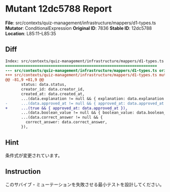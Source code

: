 # Mutant 12dc5788 Report

**File**: src/contexts/quiz-management/infrastructure/mappers/d1-types.ts
**Mutator**: ConditionalExpression
**Original ID**: 7836
**Stable ID**: 12dc5788
**Location**: L85:11–L85:35

## Diff

```diff
Index: src/contexts/quiz-management/infrastructure/mappers/d1-types.ts
===================================================================
--- src/contexts/quiz-management/infrastructure/mappers/d1-types.ts	original
+++ src/contexts/quiz-management/infrastructure/mappers/d1-types.ts	mutated #7836
@@ -81,9 +81,9 @@
       status: data.status,
       creator_id: data.creator_id,
       created_at: data.created_at,
       ...(data.explanation != null && { explanation: data.explanation }),
-      ...(data.approved_at != null && { approved_at: data.approved_at }),
+      ...(true && { approved_at: data.approved_at }),
       ...(data.boolean_value != null && { boolean_value: data.boolean_value }),
       ...(data.correct_answer != null && {
         correct_answer: data.correct_answer,
       }),
```

## Hint

条件式が変更されています。

## Instruction

このサバイブ・ミューテーションを失敗させる最小テストを設計してください。
